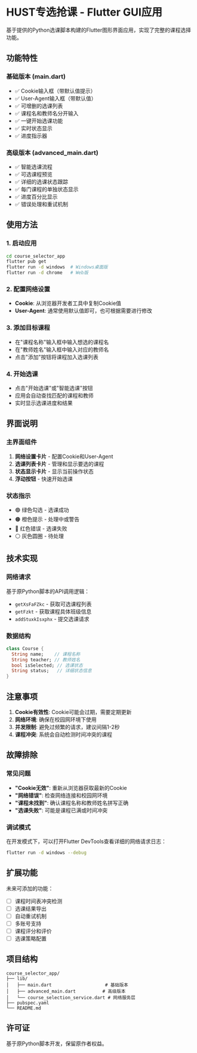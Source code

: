 # HUST专选抢课 - Flutter GUI应用

基于提供的Python选课脚本构建的Flutter图形界面应用，实现了完整的课程选择功能。

## 功能特性

### 基础版本 (main.dart)
- ✅ Cookie输入框（带默认值提示）
- ✅ User-Agent输入框（带默认值）
- ✅ 可增删的选课列表
- ✅ 课程名和教师名分开输入
- ✅ 一键开始选课功能
- ✅ 实时状态显示
- ✅ 进度指示器

### 高级版本 (advanced_main.dart)
- ✅ 智能选课流程
- ✅ 可选课程预览
- ✅ 详细的选课状态跟踪
- ✅ 每门课程的单独状态显示
- ✅ 进度百分比显示
- ✅ 错误处理和重试机制

## 使用方法

### 1. 启动应用
```bash
cd course_selector_app
flutter pub get
flutter run -d windows  # Windows桌面版
flutter run -d chrome   # Web版
```

### 2. 配置网络设置
- **Cookie**: 从浏览器开发者工具中复制Cookie值
- **User-Agent**: 通常使用默认值即可，也可根据需要进行修改

### 3. 添加目标课程
- 在"课程名称"输入框中输入想选的课程名
- 在"教师姓名"输入框中输入对应的教师名
- 点击"添加"按钮将课程加入选课列表

### 4. 开始选课
- 点击"开始选课"或"智能选课"按钮
- 应用会自动查找匹配的课程和教师
- 实时显示选课进度和结果

## 界面说明

### 主界面组件
1. **网络设置卡片** - 配置Cookie和User-Agent
2. **选课列表卡片** - 管理和显示要选的课程
3. **状态显示卡片** - 显示当前操作状态
4. **浮动按钮** - 快速开始选课

### 状态指示
- 🟢 绿色勾选 - 选课成功
- 🟠 橙色提示 - 处理中或警告
- 🔴 红色错误 - 选课失败
- ⚪ 灰色圆圈 - 待处理

## 技术实现

### 网络请求
基于原Python脚本的API调用逻辑：
- `getXsFaFZkc` - 获取可选课程列表
- `getFzkt` - 获取课程具体班级信息
- `addStuxkIsxphx` - 提交选课请求

### 数据结构
```dart
class Course {
  String name;    // 课程名称
  String teacher; // 教师姓名
  bool isSelected; // 选课状态
  String status;   // 详细状态信息
}
```

## 注意事项

1. **Cookie有效性**: Cookie可能会过期，需要定期更新
2. **网络环境**: 确保在校园网环境下使用
3. **并发限制**: 避免过频繁的请求，建议间隔1-2秒
4. **课程冲突**: 系统会自动检测时间冲突的课程

## 故障排除

### 常见问题
- **"Cookie无效"**: 重新从浏览器获取最新的Cookie
- **"网络错误"**: 检查网络连接和校园网环境
- **"课程未找到"**: 确认课程名称和教师姓名拼写正确
- **"选课失败"**: 可能是课程已满或时间冲突

### 调试模式
在开发模式下，可以打开Flutter DevTools查看详细的网络请求日志：
```bash
flutter run -d windows --debug
```

## 扩展功能

未来可添加的功能：
- [ ] 课程时间表冲突检测
- [ ] 选课结果导出
- [ ] 自动重试机制
- [ ] 多账号支持
- [ ] 课程评分和评价
- [ ] 选课策略配置

## 项目结构

```
course_selector_app/
├── lib/
│   ├── main.dart                    # 基础版本
│   ├── advanced_main.dart          # 高级版本
│   └── course_selection_service.dart # 网络服务层
├── pubspec.yaml
└── README.md
```

## 许可证

基于原Python脚本开发，保留原作者权益。
